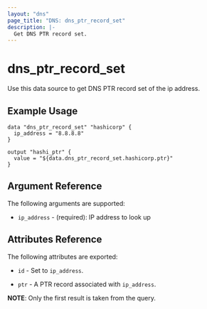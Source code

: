 ```yaml
---
layout: "dns"
page_title: "DNS: dns_ptr_record_set"
description: |-
  Get DNS PTR record set.
---
```


# dns_ptr_record_set

Use this data source to get DNS PTR record set of the ip address.

## Example Usage

```hcl
data "dns_ptr_record_set" "hashicorp" {
  ip_address = "8.8.8.8"
}

output "hashi_ptr" {
  value = "${data.dns_ptr_record_set.hashicorp.ptr}"
}
```

## Argument Reference

The following arguments are supported:

 * `ip_address` - (required): IP address to look up

## Attributes Reference

The following attributes are exported:

 * `id` - Set to `ip_address`.

 * `ptr` - A PTR record associated with `ip_address`.

 __NOTE__: Only the first result is taken from the query.
